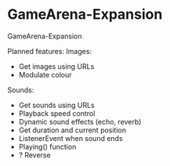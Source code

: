 # GameArena-Expansion
GameArena-Expansion

Planned features:
Images:
* Get images using URLs
* Modulate colour

Sounds:
* Get sounds using URLs
* Playback speed control
* Dynamic sound effects (echo, reverb)
* Get duration and current position
* ListenerEvent when sound ends
* Playing() function
* ? Reverse